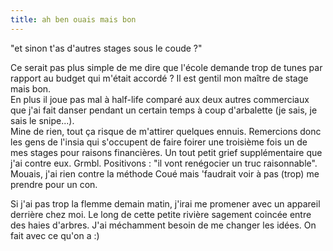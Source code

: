 ```yaml
---
title: ah ben ouais mais bon
---
```


"et sinon t'as d'autres stages sous le coude ?"

Ce serait pas plus simple de me dire que l'école demande trop de tunes par
rapport au budget qui m'était accordé ? Il est gentil mon maître de stage mais
bon.  
En plus il joue pas mal à half-life comparé aux deux autres commerciaux que
j'ai fait danser pendant un certain temps à coup d'arbalette (je sais, je sais
le snipe...).  
Mine de rien, tout ça risque de m'attirer quelques ennuis. Remercions donc les
gens de l'insia qui s'occupent de faire foirer une troisième fois un de mes
stages pour raisons financières. Un tout petit grief supplémentaire que j'ai
contre eux. Grmbl. Positivons : "il vont renégocier un truc raisonnable".  
Mouais, j'ai rien contre la méthode Coué mais 'faudrait voir à pas (trop) me
prendre pour un con.

Si j'ai pas trop la flemme demain matin, j'irai me promener avec un appareil
derrière chez moi. Le long de cette petite rivière sagement coincée entre des
haies d'arbres. J'ai méchamment besoin de me changer les idées. On fait avec
ce qu'on a :)

